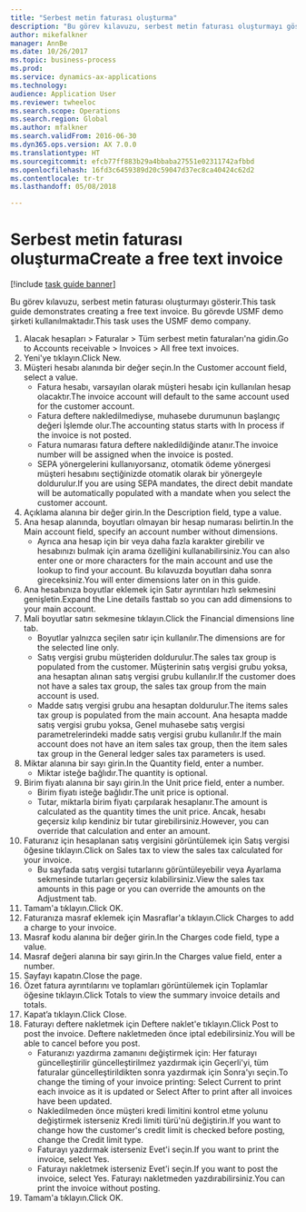 ```yaml
--- 
title: "Serbest metin faturası oluşturma"
description: "Bu görev kılavuzu, serbest metin faturası oluşturmayı gösterir."
author: mikefalkner
manager: AnnBe
ms.date: 10/26/2017
ms.topic: business-process
ms.prod: 
ms.service: dynamics-ax-applications
ms.technology: 
audience: Application User
ms.reviewer: twheeloc
ms.search.scope: Operations
ms.search.region: Global
ms.author: mfalkner
ms.search.validFrom: 2016-06-30
ms.dyn365.ops.version: AX 7.0.0
ms.translationtype: HT
ms.sourcegitcommit: efcb77ff883b29a4bbaba27551e02311742afbbd
ms.openlocfilehash: 16fd3c6459389d20c59047d37ec8ca40424c62d2
ms.contentlocale: tr-tr
ms.lasthandoff: 05/08/2018

---
```

# <a name="create-a-free-text-invoice"></a><span data-ttu-id="97b89-103">Serbest metin faturası oluşturma</span><span class="sxs-lookup"><span data-stu-id="97b89-103">Create a free text invoice</span></span>

[!include [task guide banner](../../includes/task-guide-banner.md)]

<span data-ttu-id="97b89-104">Bu görev kılavuzu, serbest metin faturası oluşturmayı gösterir.</span><span class="sxs-lookup"><span data-stu-id="97b89-104">This task guide demonstrates creating a free text invoice.</span></span> <span data-ttu-id="97b89-105">Bu görevde USMF demo şirketi kullanılmaktadır.</span><span class="sxs-lookup"><span data-stu-id="97b89-105">This task uses the USMF demo company.</span></span>

1. <span data-ttu-id="97b89-106">Alacak hesapları > Faturalar > Tüm serbest metin faturaları'na gidin.</span><span class="sxs-lookup"><span data-stu-id="97b89-106">Go to Accounts receivable > Invoices > All free text invoices.</span></span>
2. <span data-ttu-id="97b89-107">Yeni'ye tıklayın.</span><span class="sxs-lookup"><span data-stu-id="97b89-107">Click New.</span></span>
3. <span data-ttu-id="97b89-108">Müşteri hesabı alanında bir değer seçin.</span><span class="sxs-lookup"><span data-stu-id="97b89-108">In the Customer account field, select a value.</span></span>
    * <span data-ttu-id="97b89-109">Fatura hesabı, varsayılan olarak müşteri hesabı için kullanılan hesap olacaktır.</span><span class="sxs-lookup"><span data-stu-id="97b89-109">The invoice account will default to the same account used for the customer account.</span></span>   
    * <span data-ttu-id="97b89-110">Fatura deftere nakledilmediyse, muhasebe durumunun başlangıç değeri İşlemde olur.</span><span class="sxs-lookup"><span data-stu-id="97b89-110">The accounting status starts with In process if the invoice is not posted.</span></span>   
    * <span data-ttu-id="97b89-111">Fatura numarası fatura deftere nakledildiğinde atanır.</span><span class="sxs-lookup"><span data-stu-id="97b89-111">The invoice number will be assigned when the invoice is posted.</span></span>  
    * <span data-ttu-id="97b89-112">SEPA yönergelerini kullanıyorsanız, otomatik ödeme yönergesi müşteri hesabını seçtiğinizde otomatik olarak bir yönergeyle doldurulur.</span><span class="sxs-lookup"><span data-stu-id="97b89-112">If you are using SEPA mandates, the direct debit mandate will be automatically populated with a mandate when you select the customer account.</span></span>  
4. <span data-ttu-id="97b89-113">Açıklama alanına bir değer girin.</span><span class="sxs-lookup"><span data-stu-id="97b89-113">In the Description field, type a value.</span></span>
5. <span data-ttu-id="97b89-114">Ana hesap alanında, boyutları olmayan bir hesap numarası belirtin.</span><span class="sxs-lookup"><span data-stu-id="97b89-114">In the Main account field, specify an account number without dimensions.</span></span>
    * <span data-ttu-id="97b89-115">Ayrıca ana hesap için bir veya daha fazla karakter girebilir ve hesabınızı bulmak için arama özelliğini kullanabilirsiniz.</span><span class="sxs-lookup"><span data-stu-id="97b89-115">You can also enter one or more characters for the main account and use the lookup to find your account.</span></span> <span data-ttu-id="97b89-116">Bu kılavuzda boyutları daha sonra gireceksiniz.</span><span class="sxs-lookup"><span data-stu-id="97b89-116">You will enter dimensions later on in this guide.</span></span>  
6. <span data-ttu-id="97b89-117">Ana hesabınıza boyutlar eklemek için Satır ayrıntıları hızlı sekmesini genişletin.</span><span class="sxs-lookup"><span data-stu-id="97b89-117">Expand the Line details fasttab so you can add dimensions to your main account.</span></span>
7. <span data-ttu-id="97b89-118">Mali boyutlar satırı sekmesine tıklayın.</span><span class="sxs-lookup"><span data-stu-id="97b89-118">Click the Financial dimensions line tab.</span></span>
    * <span data-ttu-id="97b89-119">Boyutlar yalnızca seçilen satır için kullanılır.</span><span class="sxs-lookup"><span data-stu-id="97b89-119">The dimensions are for the selected line only.</span></span>    
    * <span data-ttu-id="97b89-120">Satış vergisi grubu müşteriden doldurulur.</span><span class="sxs-lookup"><span data-stu-id="97b89-120">The sales tax group is populated from the customer.</span></span> <span data-ttu-id="97b89-121">Müşterinin satış vergisi grubu yoksa, ana hesaptan alınan satış vergisi grubu kullanılır.</span><span class="sxs-lookup"><span data-stu-id="97b89-121">If the customer does not have a sales tax group, the sales tax group from the main account is used.</span></span>  
    * <span data-ttu-id="97b89-122">Madde satış vergisi grubu ana hesaptan doldurulur.</span><span class="sxs-lookup"><span data-stu-id="97b89-122">The items sales tax group is populated from the main account.</span></span> <span data-ttu-id="97b89-123">Ana hesapta madde satış vergisi grubu yoksa, Genel muhasebe satış vergisi parametrelerindeki madde satış vergisi grubu kullanılır.</span><span class="sxs-lookup"><span data-stu-id="97b89-123">If the main account does not have an item sales tax group, then the item sales tax group in the General ledger sales tax parameters is used.</span></span>    
8. <span data-ttu-id="97b89-124">Miktar alanına bir sayı girin.</span><span class="sxs-lookup"><span data-stu-id="97b89-124">In the Quantity field, enter a number.</span></span>
    * <span data-ttu-id="97b89-125">Miktar isteğe bağlıdır.</span><span class="sxs-lookup"><span data-stu-id="97b89-125">The quantity is optional.</span></span>  
9. <span data-ttu-id="97b89-126">Birim fiyatı alanına bir sayı girin.</span><span class="sxs-lookup"><span data-stu-id="97b89-126">In the Unit price field, enter a number.</span></span>
    * <span data-ttu-id="97b89-127">Birim fiyatı isteğe bağlıdır.</span><span class="sxs-lookup"><span data-stu-id="97b89-127">The unit price is optional.</span></span>  
    * <span data-ttu-id="97b89-128">Tutar, miktarla birim fiyatı çarpılarak hesaplanır.</span><span class="sxs-lookup"><span data-stu-id="97b89-128">The amount is calculated as the quantity times the unit price.</span></span> <span data-ttu-id="97b89-129">Ancak, hesabı geçersiz kılıp kendiniz bir tutar girebilirsiniz.</span><span class="sxs-lookup"><span data-stu-id="97b89-129">However, you can override that calculation and enter an amount.</span></span>  
10. <span data-ttu-id="97b89-130">Faturanız için hesaplanan satış vergisini görüntülemek için Satış vergisi öğesine tıklayın.</span><span class="sxs-lookup"><span data-stu-id="97b89-130">Click on Sales tax to view the sales tax calculated for your invoice.</span></span>
    * <span data-ttu-id="97b89-131">Bu sayfada satış vergisi tutarlarını görüntüleyebilir veya Ayarlama sekmesinde tutarları geçersiz kılabilirsiniz.</span><span class="sxs-lookup"><span data-stu-id="97b89-131">View the sales tax amounts in this page or you can override the amounts on the Adjustment tab.</span></span>  
11. <span data-ttu-id="97b89-132">Tamam'a tıklayın.</span><span class="sxs-lookup"><span data-stu-id="97b89-132">Click OK.</span></span>
12. <span data-ttu-id="97b89-133">Faturanıza masraf eklemek için Masraflar'a tıklayın.</span><span class="sxs-lookup"><span data-stu-id="97b89-133">Click Charges to add a charge to your invoice.</span></span> 
13. <span data-ttu-id="97b89-134">Masraf kodu alanına bir değer girin.</span><span class="sxs-lookup"><span data-stu-id="97b89-134">In the Charges code field, type a value.</span></span>
14. <span data-ttu-id="97b89-135">Masraf değeri alanına bir sayı girin.</span><span class="sxs-lookup"><span data-stu-id="97b89-135">In the Charges value field, enter a number.</span></span>
15. <span data-ttu-id="97b89-136">Sayfayı kapatın.</span><span class="sxs-lookup"><span data-stu-id="97b89-136">Close the page.</span></span>
16. <span data-ttu-id="97b89-137">Özet fatura ayrıntılarını ve toplamları görüntülemek için Toplamlar öğesine tıklayın.</span><span class="sxs-lookup"><span data-stu-id="97b89-137">Click Totals to view the summary invoice details and totals.</span></span>
17. <span data-ttu-id="97b89-138">Kapat’a tıklayın.</span><span class="sxs-lookup"><span data-stu-id="97b89-138">Click Close.</span></span>
18. <span data-ttu-id="97b89-139">Faturayı deftere nakletmek için Deftere naklet'e tıklayın.</span><span class="sxs-lookup"><span data-stu-id="97b89-139">Click Post to post the invoice.</span></span> <span data-ttu-id="97b89-140">Deftere nakletmeden önce iptal edebilirsiniz.</span><span class="sxs-lookup"><span data-stu-id="97b89-140">You will be able to cancel before you post.</span></span>
    * <span data-ttu-id="97b89-141">Faturanızı yazdırma zamanını değiştirmek için:  Her faturayı güncelleştirilir güncelleştirilmez   yazdırmak için Geçerli'yi, tüm faturalar güncelleştirildikten sonra yazdırmak için  Sonra'yı seçin.</span><span class="sxs-lookup"><span data-stu-id="97b89-141">To change the timing of your invoice printing:  Select Current to print each invoice as it is updated   or  Select After to print after all invoices have been updated.</span></span>  
    * <span data-ttu-id="97b89-142">Nakledilmeden önce müşteri kredi limitini kontrol etme yolunu değiştirmek isterseniz Kredi limiti türü'nü değiştirin.</span><span class="sxs-lookup"><span data-stu-id="97b89-142">If you want to change how the customer's credit limit is checked before posting, change the Credit limit type.</span></span>  
    * <span data-ttu-id="97b89-143">Faturayı yazdırmak isterseniz Evet'i seçin.</span><span class="sxs-lookup"><span data-stu-id="97b89-143">If you want to print the invoice, select Yes.</span></span>  
    * <span data-ttu-id="97b89-144">Faturayı nakletmek isterseniz Evet'i seçin.</span><span class="sxs-lookup"><span data-stu-id="97b89-144">If you want to post the invoice, select Yes.</span></span> <span data-ttu-id="97b89-145">Faturayı nakletmeden yazdırabilirsiniz.</span><span class="sxs-lookup"><span data-stu-id="97b89-145">You can print the invoice without posting.</span></span>  
19. <span data-ttu-id="97b89-146">Tamam'a tıklayın.</span><span class="sxs-lookup"><span data-stu-id="97b89-146">Click OK.</span></span>


